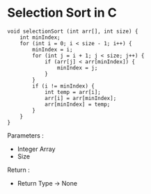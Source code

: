 # Selection Sort in C

    void selectionSort (int arr[], int size) {
        int minIndex;
        for (int i = 0; i < size - 1; i++) {
            minIndex = i;
            for (int j = i + 1; j < size; j++) {
                if (arr[j] < arr[minIndex]) {
                    minIndex = j;
                }
            }
            if (i != minIndex) {
                int temp = arr[i];
                arr[i] = arr[minIndex];
                arr[minIndex] = temp;
            }
        }
    }

Parameters :
  - Integer Array
  - Size

Return :
  - Return Type -> None
